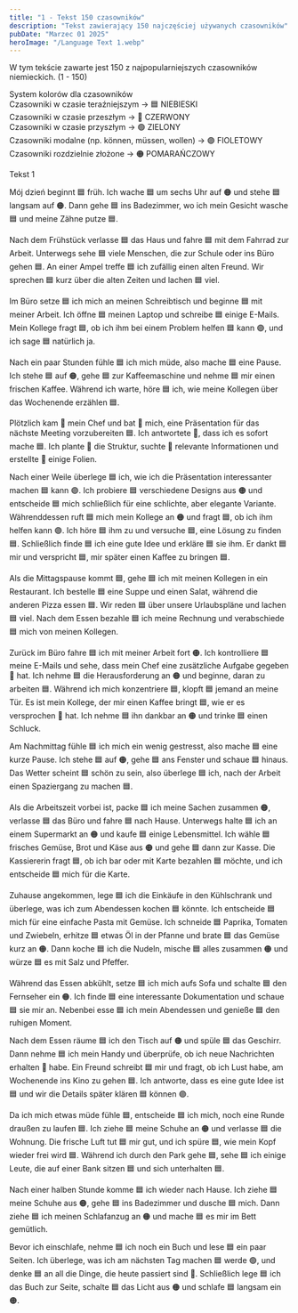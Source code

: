 ```yaml
---
title: "1 - Tekst 150 czasowników"
description: "Tekst zawierający 150 najczęściej używanych czasowników"
pubDate: "Marzec 01 2025"
heroImage: "/Language Text 1.webp"
---
```


W tym tekście zawarte jest 150 z najpopularniejszych czasowników niemieckich. (1 - 150)

System kolorów dla czasowników
<br>Czasowniki w czasie teraźniejszym → 🟦 NIEBIESKI
<br>Czasowniki w czasie przeszłym → 🔴 CZERWONY
<br>Czasowniki w czasie przyszłym → 🟢 ZIELONY
<br>Czasowniki modalne (np. können, müssen, wollen) → 🟣 FIOLETOWY
<br>Czasowniki rozdzielnie złożone → 🟠 POMARAŃCZOWY

Tekst 1

Mój dzień beginnt 🟦 früh. Ich wache 🟦 um sechs Uhr auf 🟠 und stehe 🟦 langsam auf 🟠. Dann gehe 🟦 ins Badezimmer, wo ich mein Gesicht wasche 🟦 und meine Zähne putze 🟦.

Nach dem Frühstück verlasse 🟦 das Haus und fahre 🟦 mit dem Fahrrad zur Arbeit. Unterwegs sehe 🟦 viele Menschen, die zur Schule oder ins Büro gehen 🟦. An einer Ampel treffe 🟦 ich zufällig einen alten Freund. Wir sprechen 🟦 kurz über die alten Zeiten und lachen 🟦 viel.

Im Büro setze 🟦 ich mich an meinen Schreibtisch und beginne 🟦 mit meiner Arbeit. Ich öffne 🟦 meinen Laptop und schreibe 🟦 einige E-Mails. Mein Kollege fragt 🟦, ob ich ihm bei einem Problem helfen 🟦 kann 🟣, und ich sage 🟦 natürlich ja.

Nach ein paar Stunden fühle 🟦 ich mich müde, also mache 🟦 eine Pause. Ich stehe 🟦 auf 🟠, gehe 🟦 zur Kaffeemaschine und nehme 🟦 mir einen frischen Kaffee. Während ich warte, höre 🟦 ich, wie meine Kollegen über das Wochenende erzählen 🟦.

Plötzlich kam 🔴 mein Chef und bat 🔴 mich, eine Präsentation für das nächste Meeting vorzubereiten 🟦. Ich antwortete 🔴, dass ich es sofort mache 🟦. Ich plante 🔴 die Struktur, suchte 🔴 relevante Informationen und erstellte 🔴 einige Folien.

Nach einer Weile überlege 🟦 ich, wie ich die Präsentation interessanter machen 🟦 kann 🟣. Ich probiere 🟦 verschiedene Designs aus 🟠 und entscheide 🟦 mich schließlich für eine schlichte, aber elegante Variante. Währenddessen ruft 🟦 mich mein Kollege an 🟠 und fragt 🟦, ob ich ihm helfen kann 🟣. Ich höre 🟦 ihm zu und versuche 🟦, eine Lösung zu finden 🟦. Schließlich finde 🟦 ich eine gute Idee und erkläre 🟦 sie ihm. Er dankt 🟦 mir und verspricht 🟦, mir später einen Kaffee zu bringen 🟦.

Als die Mittagspause kommt 🟦, gehe 🟦 ich mit meinen Kollegen in ein Restaurant. Ich bestelle 🟦 eine Suppe und einen Salat, während die anderen Pizza essen 🟦. Wir reden 🟦 über unsere Urlaubspläne und lachen 🟦 viel. Nach dem Essen bezahle 🟦 ich meine Rechnung und verabschiede 🟦 mich von meinen Kollegen.

Zurück im Büro fahre 🟦 ich mit meiner Arbeit fort 🟠. Ich kontrolliere 🟦 meine E-Mails und sehe, dass mein Chef eine zusätzliche Aufgabe gegeben 🔴 hat. Ich nehme 🟦 die Herausforderung an 🟠 und beginne, daran zu arbeiten 🟦. Während ich mich konzentriere 🟦, klopft 🟦 jemand an meine Tür. Es ist mein Kollege, der mir einen Kaffee bringt 🟦, wie er es versprochen 🔴 hat. Ich nehme 🟦 ihn dankbar an 🟠 und trinke 🟦 einen Schluck.

Am Nachmittag fühle 🟦 ich mich ein wenig gestresst, also mache 🟦 eine kurze Pause. Ich stehe 🟦 auf 🟠, gehe 🟦 ans Fenster und schaue 🟦 hinaus. Das Wetter scheint 🟦 schön zu sein, also überlege 🟦 ich, nach der Arbeit einen Spaziergang zu machen 🟦.

Als die Arbeitszeit vorbei ist, packe 🟦 ich meine Sachen zusammen 🟠, verlasse 🟦 das Büro und fahre 🟦 nach Hause. Unterwegs halte 🟦 ich an einem Supermarkt an 🟠 und kaufe 🟦 einige Lebensmittel. Ich wähle 🟦 frisches Gemüse, Brot und Käse aus 🟠 und gehe 🟦 dann zur Kasse. Die Kassiererin fragt 🟦, ob ich bar oder mit Karte bezahlen 🟦 möchte, und ich entscheide 🟦 mich für die Karte.

Zuhause angekommen, lege 🟦 ich die Einkäufe in den Kühlschrank und überlege, was ich zum Abendessen kochen 🟦 könnte. Ich entscheide 🟦 mich für eine einfache Pasta mit Gemüse. Ich schneide 🟦 Paprika, Tomaten und Zwiebeln, erhitze 🟦 etwas Öl in der Pfanne und brate 🟦 das Gemüse kurz an 🟠. Dann koche 🟦 ich die Nudeln, mische 🟦 alles zusammen 🟠 und würze 🟦 es mit Salz und Pfeffer.

Während das Essen abkühlt, setze 🟦 ich mich aufs Sofa und schalte 🟦 den Fernseher ein 🟠. Ich finde 🟦 eine interessante Dokumentation und schaue 🟦 sie mir an. Nebenbei esse 🟦 ich mein Abendessen und genieße 🟦 den ruhigen Moment.

Nach dem Essen räume 🟦 ich den Tisch auf 🟠 und spüle 🟦 das Geschirr. Dann nehme 🟦 ich mein Handy und überprüfe, ob ich neue Nachrichten erhalten 🔴 habe. Ein Freund schreibt 🟦 mir und fragt, ob ich Lust habe, am Wochenende ins Kino zu gehen 🟦. Ich antworte, dass es eine gute Idee ist 🟦 und wir die Details später klären 🟦 können 🟣.

Da ich mich etwas müde fühle 🟦, entscheide 🟦 ich mich, noch eine Runde draußen zu laufen 🟦. Ich ziehe 🟦 meine Schuhe an 🟠 und verlasse 🟦 die Wohnung. Die frische Luft tut 🟦 mir gut, und ich spüre 🟦, wie mein Kopf wieder frei wird 🟦. Während ich durch den Park gehe 🟦, sehe 🟦 ich einige Leute, die auf einer Bank sitzen 🟦 und sich unterhalten 🟦.

Nach einer halben Stunde komme 🟦 ich wieder nach Hause. Ich ziehe 🟦 meine Schuhe aus 🟠, gehe 🟦 ins Badezimmer und dusche 🟦 mich. Dann ziehe 🟦 ich meinen Schlafanzug an 🟠 und mache 🟦 es mir im Bett gemütlich.

Bevor ich einschlafe, nehme 🟦 ich noch ein Buch und lese 🟦 ein paar Seiten. Ich überlege, was ich am nächsten Tag machen 🟦 werde 🟢, und denke 🟦 an all die Dinge, die heute passiert sind 🔴. Schließlich lege 🟦 ich das Buch zur Seite, schalte 🟦 das Licht aus 🟠 und schlafe 🟦 langsam ein 🟠.

